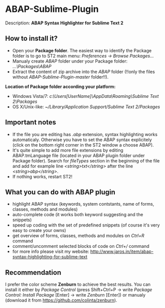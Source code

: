 ABAP-Sublime-Plugin
===================

Description: **ABAP Syntax Highlighter for Sublime Text 2**

How to install it?
------------------
 - Open your **Package folder**. The easiest way to identify the Package folder is to go to ST2 main menu: *Preferences -> Browse Packages...* 
 - Manualy create *ABAP* folder under your Package folder: *...\Packages\ABAP*
 - Extract the content of zip archive into the *ABAP* folder (!!only the files without *ABAP-Sublime-Plugin-master* folder!!).

**Location of Package folder according your platform:**
 - Windows Vista/7: *c:\Users\[UserName]\AppData\Roaming\Sublime Text 2\Packages* 
 - OS X/Unix-like: *~/Library/Application Support/Sublime Text 2/Packages*

Important notes
---------------
 - If the file you are editing has *.abp* extension, syntax highlighting works automaticaly. Otherwise you have to set the ABAP syntax explicitely (click on the bottom right corner in the ST2 window a choose ABAP).
 - It's quite simple to add more file extensions by editing ABAP.tmLanguage file (located in your ABAP plugin folder under Package folder). Search for *fileTypes* section in the beginning of the file and add for example line *&lt;string&gt;txt&lt;/string&gt;* after the line *&lt;string&gt;abp&lt;/string&gt;*.
 - If nothing works, restart ST2!

What you can do with ABAP plugin
--------------------------------
 - highlight ABAP syntax (keywords, system contstants, name of forms, classes, methods and modules)
 - auto-complete code (it works both keyword suggesting and the snippets)
 - speed up coding with the set of predefined snippets (of course it's very easy to create your owns)
 - get overview of forms, classes, methods and modules on *Ctrl+R* command
 - comment/uncomment selected blocks of code on *Ctrl+/* command
 - for more info please visit my website: http://www.jaros.in/item/abap-syntax-highlighting-for-sublime-text

Recommendation
--------------
I prefer the color scheme **Zenburn** to achieve the best results. 
You can install it either by *Package Control* (press Shift+Ctrl+P -> write *Package Control: Install Package* [Enter] -> write *Zenburn* [Enter]) 
or manualy (download it from https://github.com/colinta/zenburn).

